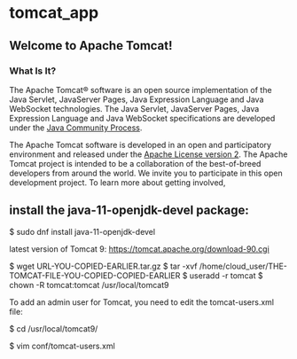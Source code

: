# tomcat_app

## Welcome to Apache Tomcat!

### What Is It?

The Apache Tomcat® software is an open source implementation of the Java
Servlet, JavaServer Pages, Java Expression Language and Java WebSocket
technologies. The Java Servlet, JavaServer Pages, Java Expression Language and
Java WebSocket specifications are developed under the
[Java Community Process](https://jcp.org/en/introduction/overview).

The Apache Tomcat software is developed in an open and participatory
environment and released under the
[Apache License version 2](https://www.apache.org/licenses/). The Apache Tomcat
project is intended to be a collaboration of the best-of-breed developers from
around the world. We invite you to participate in this open development
project. To learn more about getting involved,

##  install the java-11-openjdk-devel package:
$ sudo dnf install java-11-openjdk-devel

latest version of Tomcat 9:
https://tomcat.apache.org/download-90.cgi

$ wget  URL-YOU-COPIED-EARLIER.tar.gz
$ tar -xvf /home/cloud_user/THE-TOMCAT-FILE-YOU-COPIED-COPIED-EARLIER
$ useradd -r tomcat
$ chown -R tomcat:tomcat /usr/local/tomcat9

To add an admin user for Tomcat, you need to edit the tomcat-users.xml file:

$ cd /usr/local/tomcat9/

$ vim conf/tomcat-users.xml

<role rolename="admin-gui,manager-gui" >
<user username="admin" password="YOURPASSWORDHERE" roles="admin-gui,manager-gui" >
